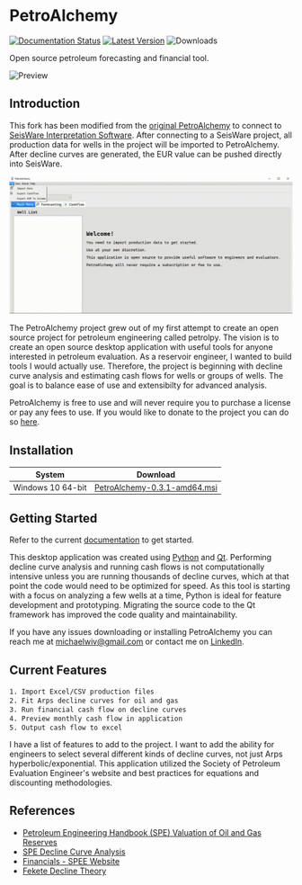 # PetroAlchemy

[![Documentation Status](https://readthedocs.org/projects/petroalchemy/badge/?version=latest)](https://petroalchemy.readthedocs.io/en/latest/?badge=latest)
[![Latest Version](https://img.shields.io/github/v/release/mwentzWW/PetroAlchemy?include_prereleases)](https://github.com/markogauk/PetroAlchemy/releases)
![Downloads](https://img.shields.io/github/downloads/mwentzWW/PetroAlchemy/total)

Open source petroleum forecasting and financial tool.

![Preview](./docs/img/preview_0.3.0-beta.gif)

## Introduction

This fork has been modified from the [original PetroAlchemy](https://github.com/mwentzWW/PetroAlchemy) to connect to [SeisWare Interpretation Software](https://seisware.com/). After connecting to a SeisWare project, all production data for wells in the project will be imported to PetroAlchemy. After decline curves are generated, the EUR value can be pushed directly into SeisWare.

![Import From SeisWare](./docs/img/select_project.gif)

The PetroAlchemy project grew out of my first attempt to create an open source project for petroleum engineering called petrolpy. The vision is to create an open source desktop application with useful tools for anyone interested in petroleum evaluation. As a reservoir engineer, I wanted to build tools I would actually use. Therefore, the project is beginning with decline curve analysis and estimating cash flows for wells or groups of wells. The goal is to balance ease of use and extensibilty for advanced analysis.

PetroAlchemy is free to use and will never require you to purchase a license or pay any fees to use. If you would like to donate to the project you can do so [here](https://paypal.me/MichaelWentz).

## Installation

| System            | Download                                                                                                                                      |
| ----------------- | --------------------------------------------------------------------------------------------------------------------------------------------- |
| Windows 10 64-bit | [PetroAlchemy-0.3.1-amd64.msi](https://github.com/markogauk/PetroAlchemy/releases/download/0.3.1/PetroAlchemy-0.3.1-amd64.msi) |

## Getting Started

Refer to the current [documentation](https://petroalchemy.readthedocs.io/en/latest/tutorial.html) to get started.

This desktop application was created using [Python](https://www.python.org/) and [Qt](https://www.qt.io/). Performing decline curve analysis and running cash flows is not computationally intensive unless you are running thousands of decline curves, which at that point the code would need to be optimized for speed. As this tool is starting with a focus on analyzing a few wells at a time, Python is ideal for feature development and prototyping. Migrating the source code to the Qt framework has improved the code quality and maintainability.

If you have any issues downloading or installing PetroAlchemy you can reach me at michaelwiv@gmail.com or contact me on [LinkedIn](https://www.linkedin.com/in/mwentzww/).

## Current Features

    1. Import Excel/CSV production files
    2. Fit Arps decline curves for oil and gas
    3. Run financial cash flow on decline curves
    4. Preview monthly cash flow in application
    5. Output cash flow to excel

I have a list of features to add to the project. I want to add the ability for engineers to select several different kinds of decline curves, not just Arps hyperbolic/exponential. This application utilized the Society of Petroleum Evaluation Engineer's website and best practices for equations and discounting methodologies.

## References

- [Petroleum Engineering Handbook (SPE) Valuation of Oil and Gas Reserves](https://petrowiki.org/PEH:Valuation_of_Oil_and_Gas_Reserves)
- [SPE Decline Curve Analysis](https://petrowiki.spe.org/Production_forecasting_decline_curve_analysis)
- [Financials - SPEE Website](https://spee.org/resources/recommended-evaluation-practices-reps)
- [Fekete Decline Theory](http://www.fekete.com/san/webhelp/feketeharmony/harmony_webhelp/content/html_files/reference_material/Analysis_Method_Theory/Traditional_Decline_Theory.htm)
